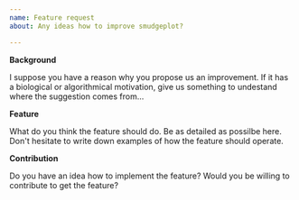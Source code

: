 ```yaml
---
name: Feature request
about: Any ideas how to improve smudgeplot?

---
```


**Background**

I suppose you have a reason why you propose us an improvement. If it has a biological or algorithmical motivation, give us something to undestand where the suggestion comes from...

**Feature**

What do you think the feature should do. Be as detailed as possilbe here. Don't hesitate to write down examples of how the feature should operate.

**Contribution**

Do you have an idea how to implement the feature? Would you be willing to contribute to get the feature?